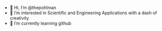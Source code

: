 - 👋 Hi, I’m @thepohlman
- 👀 I’m interested in Scientific and Engineering Applications with a dash of creativity
- 🌱 I’m currently learning github


<!---
thepohlman/thepohlman is a ✨ special ✨ repository because its `README.md` (this file) appears on your GitHub profile.
You can click the Preview link to take a look at your changes.
--->
